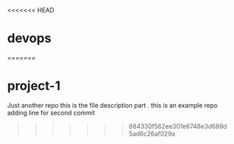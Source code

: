 <<<<<<< HEAD
# devops
=======
# project-1
Just another repo
this is the file description part . this is an example repo
adding line for second commit
>>>>>>> 684330f562ee301e6748e3d689d5ad6c26af029a
